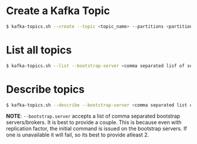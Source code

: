 # Create a Kafka Topic

```bash
$ kafka-topics.sh --create --topic <topic_name> --partitions <partition count> --replicatation-factor <replication factor> --bootstrap-server <comma separated list of bootstrap server>
```

# List all topics

```bash
$ kafka-topics.sh --list --bootstrap-server <comma separated lisf of servers>
```

# Describe topics

```bash
$ kafka-topics.sh --describe --bootstrap-server <comma separated list of servers>
```


**NOTE**: `--bootstrap.server` accepts a list of comma separated bootstrap 
servers/brokers. It is best to provide a couple. This is because even with replication
factor, the initial command is issued on the bootstrap servers. If one is unavailable
it will fail, so its best to provide atleast 2.